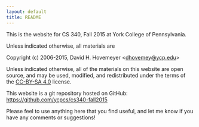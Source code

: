 ```yaml
---
layout: default
title: README
---
```


This is the website for CS 340, Fall 2015 at York College of
Pennsylvania.

Unless indicated otherwise, all materials are

Copyright (c) 2006-2015, David H. Hovemeyer &lt;<dhovemey@ycp.edu>&gt;

Unless indicated otherwise, all of the materials on this website
are open source, and may be used, modified, and redistributed
under the terms of the <a href="http://creativecommons.org/licenses/by-sa/4.0/us/">CC-BY-SA 4.0</a>
license.

This website is a git repository hosted on GitHub: <https://github.com/ycpcs/cs340-fall2015>

Please feel to use anything here that you find useful,
and let me know if you have any comments or suggestions!
